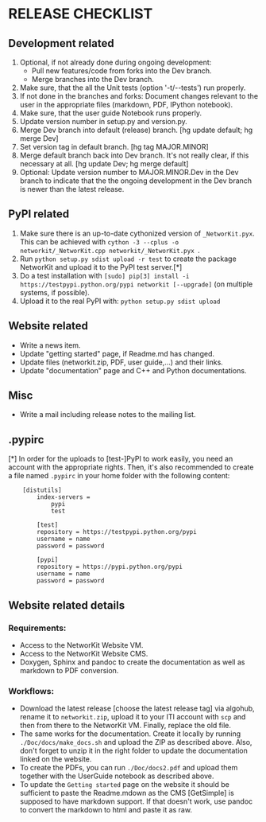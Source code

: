 # RELEASE CHECKLIST

## Development related

1. Optional, if not already done during ongoing development:
    * Pull new features/code from forks into the Dev branch.
    * Merge branches into the Dev branch.
2. Make sure, that the all the Unit tests (option '-t/--tests') run properly.
3. If not done in the branches and forks: Document changes relevant to the user in the appropriate files (markdown, PDF, IPython notebook).
4. Make sure, that the user guide Notebook runs properly.
5. Update version number in setup.py and version.py.
6. Merge Dev branch into default (release) branch. [hg update default; hg merge Dev]
7. Set version tag in default branch. [hg tag MAJOR.MINOR]
8. Merge default branch back into Dev branch. It's not really clear, if this necessary at all. [hg update Dev; hg merge default]
9. Optional: Update version number to MAJOR.MINOR.Dev in the Dev branch to indicate that the the ongoing development in the Dev branch is newer than the latest release.


## PyPI related
1. Make sure there is an up-to-date cythonized version of `_NetworKit.pyx`. This can be achieved with `cython -3 --cplus -o networkit/_NetworKit.cpp networkit/_NetworKit.pyx `.
2. Run `python setup.py sdist upload -r test` to create the package NetworKit and upload it to the PyPI test server.[*]
3. Do a test installation with `[sudo] pip[3] install -i https://testpypi.python.org/pypi networkit [--upgrade]` (on multiple systems, if possible).
4. Upload it to the real PyPI with: `python setup.py sdist upload`

## Website related
* Write a news item.
* Update "getting started" page, if Readme.md has changed. 
* Update files (networkit.zip, PDF, user guide,...) and their links.
* Update "documentation" page and C++ and Python documentations.

## Misc
* Write a mail including release notes to the mailing list.

## .pypirc
[*] In order for the uploads to [test-]PyPI to work easily, you need an account with the appropriate rights. Then, it's also recommended to create a file named `.pypirc` in your home folder with the following content:

```
    [distutils]
        index-servers =
            pypi
            test

        [test]
        repository = https://testpypi.python.org/pypi
        username = name
        password = password

        [pypi]
        repository = https://pypi.python.org/pypi
        username = name
        password = password
```


## Website related details

### Requirements:
* Access to the NetworKit Website VM.
* Access to the NetworKit Website CMS.
* Doxygen, Sphinx and pandoc to create the documentation as well as markdown to PDF conversion.

### Workflows:
* Download the latest release [choose the latest release tag] via algohub, rename it to `networkit.zip`, upload it to your ITI account with `scp` and then from there to the NetworKit VM. Finally, replace the old file.
* The same works for the documentation. Create it locally by running `./Doc/docs/make_docs.sh` and upload the ZIP as described above. Also, don't forget to unzip it in the right folder to update the documentation linked on the website.
* To create the PDFs, you can run `./Doc/docs2.pdf` and upload them together with the UserGuide notebook as described above.
* To update the `Getting started` page on the website it should be sufficient to paste the Readme.mdown as the CMS [GetSimple] is supposed to have markdown support. If that doesn't work, use pandoc to convert the markdown to html and paste it as raw.
